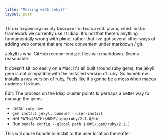 ```yaml
---
title: "Messing with Jekyll"
layout: post
---
```


This is happening mainly because I'm fed up with plone, which is the framework
we currently use at Idiap.  It's not that there's anything fundamentally wrong
with plone, rather that I've got several other ways of adding web content that
are more convenient under markdown / git.

Jekyll is what GitHub recommends; it flies with markdown.  Seems reasonable.

It doesn't sit too easily on a Mac: It's all built around ruby gems; the jekyll
gem is not compatible with the installed version of ruby.  So homebrew installs
a new version of ruby.  Feels like it's gonna be a mess when macos updates.  Ho
hum.

Edit: The process on the Idiap cluster points to perhaps a better way to manage
the gems:

* Install `ruby-dev`
* `gem install jekyll bundler --user-install`
* Set `PATH=$PATH:$HOME/.gem/ruby/2.1.0/bin`
* Run `bundle config --global path $HOME/.gem/ruby/2.1.0`

This will cause bundle to install to the user location thereafter.

